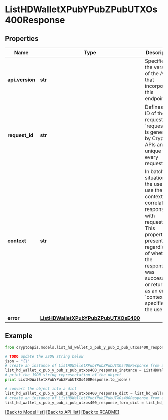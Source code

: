 # ListHDWalletXPubYPubZPubUTXOs400Response


## Properties
Name | Type | Description | Notes
------------ | ------------- | ------------- | -------------
**api_version** | **str** | Specifies the version of the API that incorporates this endpoint. | 
**request_id** | **str** | Defines the ID of the request. The &#x60;requestId&#x60; is generated by Crypto APIs and it&#39;s unique for every request. | 
**context** | **str** | In batch situations the user can use the context to correlate responses with requests. This property is present regardless of whether the response was successful or returned as an error. &#x60;context&#x60; is specified by the user. | [optional] 
**error** | [**ListHDWalletXPubYPubZPubUTXOsE400**](ListHDWalletXPubYPubZPubUTXOsE400.md) |  | 

## Example

```python
from cryptoapis.models.list_hd_wallet_x_pub_y_pub_z_pub_utxos400_response import ListHDWalletXPubYPubZPubUTXOs400Response

# TODO update the JSON string below
json = "{}"
# create an instance of ListHDWalletXPubYPubZPubUTXOs400Response from a JSON string
list_hd_wallet_x_pub_y_pub_z_pub_utxos400_response_instance = ListHDWalletXPubYPubZPubUTXOs400Response.from_json(json)
# print the JSON string representation of the object
print ListHDWalletXPubYPubZPubUTXOs400Response.to_json()

# convert the object into a dict
list_hd_wallet_x_pub_y_pub_z_pub_utxos400_response_dict = list_hd_wallet_x_pub_y_pub_z_pub_utxos400_response_instance.to_dict()
# create an instance of ListHDWalletXPubYPubZPubUTXOs400Response from a dict
list_hd_wallet_x_pub_y_pub_z_pub_utxos400_response_form_dict = list_hd_wallet_x_pub_y_pub_z_pub_utxos400_response.from_dict(list_hd_wallet_x_pub_y_pub_z_pub_utxos400_response_dict)
```
[[Back to Model list]](../README.md#documentation-for-models) [[Back to API list]](../README.md#documentation-for-api-endpoints) [[Back to README]](../README.md)


